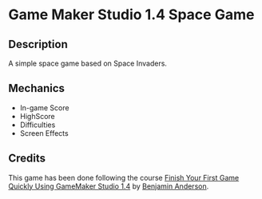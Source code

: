 # Game Maker Studio 1.4 Space Game
## Description
A simple space game based on Space Invaders.

## Mechanics
 - In-game Score
 - HighScore
 - Difficulties
 - Screen Effects

## Credits
This game has been done following the course [Finish Your First Game Quickly Using GameMaker Studio 1.4][course] by [Benjamin Anderson].

[//]: # (References to sites)
[course]: <https://www.udemy.com/make-a-game-in-a-single-afternoon-using-gamemaker-studio/>
[Benjamin Anderson]: <https://www.udemy.com/user/benjamin241/>
